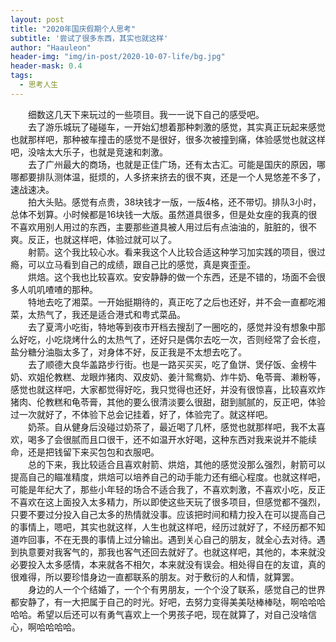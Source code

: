 ```yaml
---
layout: post
title: "2020年国庆假期个人思考"
subtitle: '尝试了很多东西，其实也就这样'
author: "Haauleon"
header-img: "img/in-post/2020-10-07-life/bg.jpg"
header-mask: 0.4
tags:
  - 思考人生
---
```


&emsp;&emsp;细数这几天下来玩过的一些项目。我一一说下自己的感受吧。      
&emsp;&emsp;去了游乐城玩了碰碰车，一开始幻想着那种刺激的感觉，其实真正玩起来感觉也就那样吧，那种被车撞击的感觉不是很好，很多次被撞到痛，体验感觉也就这样吧，没啥太大乐子，也就是竞速和刺激。     
&emsp;&emsp;去了广州最大的商场，也就是正佳广场，还有太古汇。可能是国庆的原因，哪哪都要排队测体温，挺烦的，人多挤来挤去的很不爽，还是一个人晃悠差不多了，速战速决。     
&emsp;&emsp;拍大头贴。感觉有点贵，38块钱才一版，一版4格，还不带切。排队3小时，总体不划算。小时候都是16块钱一大版。虽然道具很多，但是处女座的我真的很不喜欢用别人用过的东西，主要那些道具被人用过后有点油油的，脏脏的，很不爽。反正，也就这样吧，体验过就可以了。      
&emsp;&emsp;射箭。这个我比较心水。看来我这个人比较合适这种学习加实践的项目，很过瘾，可以立马看到自己的成绩，跟自己比的感觉，真是爽歪歪。    
&emsp;&emsp;烘焙。这个我也比较喜欢。安安静静的做一个东西，还是不错的，场面不会很多人叽叽喳喳的那种。       
&emsp;&emsp;特地去吃了湘菜。一开始挺期待的，真正吃了之后也还好，并不会一直都吃湘菜，太热气了，我还是适合港式和粤式菜品。    
&emsp;&emsp;去了夏湾小吃街，特地等到夜市开档去搜刮了一圈吃的，感觉并没有想象中那么好吃，小吃烧烤什么的太热气了，还好只是偶尔去吃一次，否则经常了会长痘，盐分糖分油脂太多了，对身体不好，反正我是不太想去吃了。     
&emsp;&emsp;去了顺德大良华盖路步行街。也是一路买买买，吃了鱼饼、煲仔饭、金榜牛奶、欢姐伦教糕、龙眼炸猪肉、双皮奶、姜汁鸳鸯奶、炸牛奶、龟苓膏、濑粉等，感觉也就这样吧，大家都觉得好吃，我只觉得也还好，并没有很惊喜，比较喜欢炸猪肉、伦教糕和龟苓膏，其他的要么很清淡要么很甜，甜到腻腻的，反正吧，体验过一次就好了，不体验下总会记挂着，好了，体验完了。就这样吧。        
&emsp;&emsp;奶茶。自从健身后没碰过奶茶了，最近喝了几杯，感觉也就那样吧，我不太喜欢，喝多了会很腻而且口很干，还不如温开水好喝，这种东西对我来说并不能续命，还是把钱留下来买包包和衣服吧。     
&emsp;&emsp;总的下来，我比较适合且喜欢射箭、烘焙，其他的感觉没那么强烈，射箭可以提高自己的瞄准精度，烘焙可以培养自己的动手能力还有细心程度。也就这样吧，可能是年纪大了，那些小年轻的场合不适合我了，不喜欢刺激，不喜欢小吃，反正不喜欢在这上面投入太多精力，所以即使这些天玩了很多项目，但感觉都不强烈，只要不要过分投入自己太多的热情就没事。应该把时间和精力投入在可以提高自己的事情上，嗯吧，其实也就这样，人生也就这样吧，经历过就好了，不经历都不知道咋回事，不在无畏的事情上过分输出。遇到关心自己的朋友，就全心去对待。遇到执意要对我客气的，那我也客气还回去就好了。也就这样吧，其他的，本来就没必要投入太多感情，本来就各不相欠，本来就没有误会。相处得自在的友谊，真的很难得，所以要珍惜身边一直都联系的朋友。对于敷衍的人和情，就算罢。     
&emsp;&emsp;身边的人一个个结婚了，一个个有男朋友，一个个没了联系，感觉自己的世界都安静了，有一大把属于自己的时光。好吧，去努力变得美美哒棒棒哒，啊哈哈哈哈哈。希望以后还可以有勇气喜欢上一个男孩子吧，现在就算了，对自己没啥信心，啊哈哈哈哈。